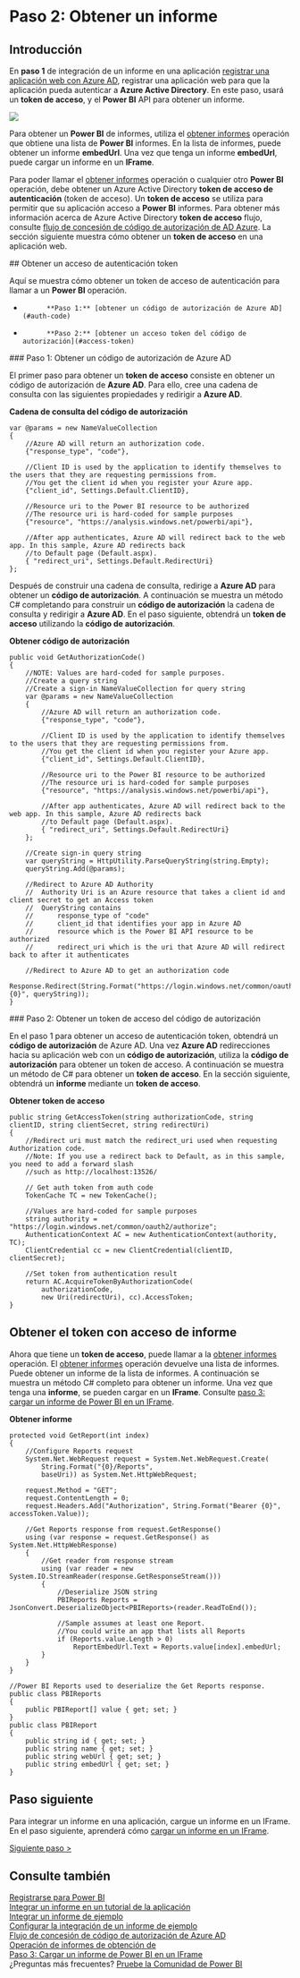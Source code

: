 <properties
   pageTitle="Obtener un informe de Power BI"
   description="Tutorial para integrar un informe en una aplicación - obtener un informe de Power BI"
   services="powerbi"
   documentationCenter=""
   authors="guyinacube"
   manager="mblythe"
   backup=""
   editor=""
   tags=""
   qualityFocus="monitoring"
   qualityDate=""/>

<tags
   ms.service="powerbi"
   ms.devlang="NA"
   ms.topic="get-started-article"
   ms.tgt_pltfrm="NA"
   ms.workload="powerbi"
   ms.date="08/23/2016"
   ms.author="asaxton"/>

# Paso 2: Obtener un informe

## Introducción

En **paso 1** de integración de un informe en una aplicación [registrar una aplicación web con Azure AD](powerbi-developer-integrate-report-register.md), registrar una aplicación web para que la aplicación pueda autenticar a **Azure Active Directory**. En este paso, usará un **token de acceso**, y el **Power BI** API para obtener un informe.

![](media\powerbi-developer-integrate-report\integrate-report-get-report.png)

Para obtener un **Power BI** de informes, utiliza el [obtener informes](https://msdn.microsoft.com/library/mt634543.aspx) operación que obtiene una lista de **Power BI** informes. En la lista de informes, puede obtener un informe **embedUrl**. Una vez que tenga un informe **embedUrl**, puede cargar un informe en un **IFrame**.

Para poder llamar el [obtener informes](https://msdn.microsoft.com/library/mt634543.aspx) operación o cualquier otro **Power BI** operación, debe obtener un Azure Active Directory **token de acceso de autenticación** (token de acceso). Un **token de acceso** se utiliza para permitir que su aplicación acceso a **Power BI** informes. Para obtener más información acerca de Azure Active Directory **token de acceso** flujo, consulte [flujo de concesión de código de autorización de AD Azure](https://msdn.microsoft.com/library/azure/dn645542.aspx). La sección siguiente muestra cómo obtener un **token de acceso** en una aplicación web.

<a name="get-token"/>
## Obtener un acceso de autenticación token

Aquí se muestra cómo obtener un token de acceso de autenticación para llamar a un **Power BI** operación.

-   
            **Paso 1:** [obtener un código de autorización de Azure AD](#auth-code)
-   
            **Paso 2:** [obtener un acceso token del código de autorización](#access-token)

<a name="auth-code"/>
### Paso 1: Obtener un código de autorización de Azure AD

El primer paso para obtener un **token de acceso** consiste en obtener un código de autorización de **Azure AD**. Para ello, cree una cadena de consulta con las siguientes propiedades y redirigir a **Azure AD**.


**Cadena de consulta del código de autorización**

```
var @params = new NameValueCollection
{
    //Azure AD will return an authorization code.
    {"response_type", "code"},

    //Client ID is used by the application to identify themselves to the users that they are requesting permissions from.
    //You get the client id when you register your Azure app.
    {"client_id", Settings.Default.ClientID},

    //Resource uri to the Power BI resource to be authorized
    //The resource uri is hard-coded for sample purposes
    {"resource", "https://analysis.windows.net/powerbi/api"},

    //After app authenticates, Azure AD will redirect back to the web app. In this sample, Azure AD redirects back
    //to Default page (Default.aspx).
    { "redirect_uri", Settings.Default.RedirectUri}
};
```

Después de construir una cadena de consulta, redirige a **Azure AD** para obtener un **código de autorización**.  A continuación se muestra un método C# completando para construir un **código de autorización** la cadena de consulta y redirigir a **Azure AD**. En el paso siguiente, obtendrá un **token de acceso** utilizando la **código de autorización**.

**Obtener código de autorización**

```
public void GetAuthorizationCode()
{
    //NOTE: Values are hard-coded for sample purposes.
    //Create a query string
    //Create a sign-in NameValueCollection for query string
    var @params = new NameValueCollection
    {
        //Azure AD will return an authorization code.
        {"response_type", "code"},

        //Client ID is used by the application to identify themselves to the users that they are requesting permissions from.
        //You get the client id when you register your Azure app.
        {"client_id", Settings.Default.ClientID},

        //Resource uri to the Power BI resource to be authorized
        //The resource uri is hard-coded for sample purposes
        {"resource", "https://analysis.windows.net/powerbi/api"},

        //After app authenticates, Azure AD will redirect back to the web app. In this sample, Azure AD redirects back
        //to Default page (Default.aspx).
        { "redirect_uri", Settings.Default.RedirectUri}
    };

    //Create sign-in query string
    var queryString = HttpUtility.ParseQueryString(string.Empty);
    queryString.Add(@params);

    //Redirect to Azure AD Authority
    //  Authority Uri is an Azure resource that takes a client id and client secret to get an Access token
    //  QueryString contains
    //      response_type of "code"
    //      client_id that identifies your app in Azure AD
    //      resource which is the Power BI API resource to be authorized
    //      redirect_uri which is the uri that Azure AD will redirect back to after it authenticates

    //Redirect to Azure AD to get an authorization code
    Response.Redirect(String.Format("https://login.windows.net/common/oauth2/authorize?{0}", queryString));
}
```

<a name="access-token"/>
### Paso 2: Obtener un token de acceso del código de autorización

En el paso 1 para obtener un acceso de autenticación token, obtendrá un **código de autorización** de Azure AD. Una vez **Azure AD** redirecciones hacia su aplicación web con un **código de autorización**, utiliza la **código de autorización** para obtener un token de acceso. A continuación se muestra un método de C# para obtener un **token de acceso**. En la sección siguiente, obtendrá un **informe** mediante un **token de acceso**.

**Obtener token de acceso**

```
public string GetAccessToken(string authorizationCode, string clientID, string clientSecret, string redirectUri)
{
    //Redirect uri must match the redirect_uri used when requesting Authorization code.
    //Note: If you use a redirect back to Default, as in this sample, you need to add a forward slash
    //such as http://localhost:13526/

    // Get auth token from auth code       
    TokenCache TC = new TokenCache();

    //Values are hard-coded for sample purposes
    string authority = "https://login.windows.net/common/oauth2/authorize";
    AuthenticationContext AC = new AuthenticationContext(authority, TC);
    ClientCredential cc = new ClientCredential(clientID, clientSecret);

    //Set token from authentication result
    return AC.AcquireTokenByAuthorizationCode(
        authorizationCode,
        new Uri(redirectUri), cc).AccessToken;
}
```

## Obtener el token con acceso de informe

Ahora que tiene un **token de acceso**, puede llamar a la [obtener informes](https://msdn.microsoft.com/library/mt634543.aspx) operación. El [obtener informes](https://msdn.microsoft.com/library/mt634543.aspx) operación devuelve una lista de informes. Puede obtener un informe de la lista de informes. A continuación se muestra un método C# completo para obtener un informe. Una vez que tenga una **informe**, se pueden cargar en un **IFrame**. Consulte [paso 3: cargar un informe de Power BI en un IFrame](powerbi-developer-integrate-report-load-report-iframe.md).

**Obtener informe**

```
protected void GetReport(int index)
{
    //Configure Reports request
    System.Net.WebRequest request = System.Net.WebRequest.Create(
        String.Format("{0}/Reports",
        baseUri)) as System.Net.HttpWebRequest;

    request.Method = "GET";
    request.ContentLength = 0;
    request.Headers.Add("Authorization", String.Format("Bearer {0}", accessToken.Value));

    //Get Reports response from request.GetResponse()
    using (var response = request.GetResponse() as System.Net.HttpWebResponse)
    {
        //Get reader from response stream
        using (var reader = new System.IO.StreamReader(response.GetResponseStream()))
        {
            //Deserialize JSON string
            PBIReports Reports = JsonConvert.DeserializeObject<PBIReports>(reader.ReadToEnd());

            //Sample assumes at least one Report.
            //You could write an app that lists all Reports
            if (Reports.value.Length > 0)
                ReportEmbedUrl.Text = Reports.value[index].embedUrl;
        }
    }
}

//Power BI Reports used to deserialize the Get Reports response.
public class PBIReports
{
    public PBIReport[] value { get; set; }
}
public class PBIReport
{
    public string id { get; set; }
    public string name { get; set; }
    public string webUrl { get; set; }
    public string embedUrl { get; set; }
}
```

## Paso siguiente

Para integrar un informe en una aplicación, cargue un informe en un IFrame. En el paso siguiente, aprenderá cómo [cargar un informe en un IFrame](powerbi-developer-integrate-report-load-report-iframe.md).

[Siguiente paso >](powerbi-developer-integrate-report-load-report-iframe.md)

## Consulte también

[Registrarse para Power BI](powerbi-admin-free-with-custom-azure-directory.md)  
[Integrar un informe en un tutorial de la aplicación](powerbi-developer-integrate-report.md)  
[Integrar un informe de ejemplo](https://github.com/Microsoft/PowerBI-CSharp/tree/master/samples/webforms/integrate-report-web-app)  
[Configurar la integración de un informe de ejemplo](powerbi-developer-integrate-report-register.md#configure-sample)  
[Flujo de concesión de código de autorización de Azure AD](https://msdn.microsoft.com/library/azure/dn645542.aspx)  
[Operación de informes de obtención de](https://msdn.microsoft.com/library/mt634543.aspx)  
[Paso 3: Cargar un informe de Power BI en un IFrame](powerbi-developer-integrate-report-load-report-iframe.md)  
¿Preguntas más frecuentes? [Pruebe la Comunidad de Power BI](http://community.powerbi.com/)